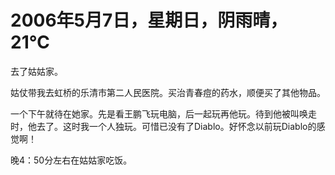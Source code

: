 # 2006年5月7日，星期日，阴雨晴，21℃
去了姑姑家。

姑仗带我去虹桥的乐清市第二人民医院。买治青春痘的药水，顺便买了其他物品。

一个下午就待在她家。先是看王鹏飞玩电脑，后一起玩再他玩。待到他被叫唤走时，他去了。这时我一个人独玩。可惜已没有了Diablo。好怀念以前玩Diablo的感觉啊！

晚4：50分左右在姑姑家吃饭。

